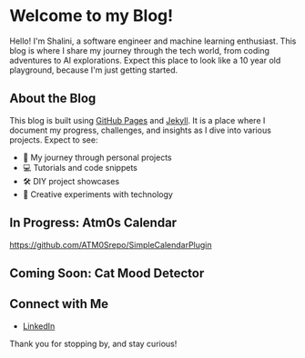 # Welcome to my Blog!

Hello! I'm Shalini, a software engineer and machine learning enthusiast. This blog is where I share my journey through the tech world, from coding adventures to AI explorations. Expect this place to look like a 10 year old playground, because I'm just getting started.

## About the Blog

This blog is built using [GitHub Pages](https://pages.github.com/) and [Jekyll](https://jekyllrb.com/). It is a place where I document my progress, challenges, and insights as I dive into various projects. Expect to see:

- 🧠 My journey through personal projects
- 💻 Tutorials and code snippets
- 🛠️ DIY project showcases
- 🎨 Creative experiments with technology

## In Progress: Atm0s Calendar
https://github.com/ATM0Srepo/SimpleCalendarPlugin

## Coming Soon: Cat Mood Detector

## Connect with Me

- [LinkedIn](https://www.linkedin.com/in/shaliniroy8)

Thank you for stopping by, and stay curious!
